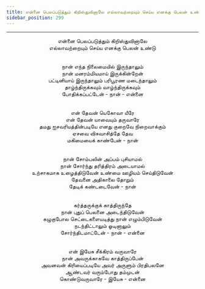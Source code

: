 ```yaml
---
title: என்னை பெலப்படுத்தும் கிறிஸ்துவினாலே எல்லாவற்றையும் செய்ய எனக்கு பெலன் உண்டு
sidebar_position: 299
---
```


---
<center>
என்னை பெலப்படுத்தும் கிறிஸ்துவினாலே<br/>
எல்லாவற்றையும் செய்ய எனக்கு பெலன் உண்டு<br/><br/>

நான் எந்த நிலைமையில் இருந்தாலும்<br/>
நான் மனரம்மியமாய் இருக்கின்றேன்<br/>
பட்டினியாய் இருந்தாலும் பரிபூரண மடைந்தாலும்<br/>
தாழ்ந்திருக்கவும் வாழ்ந்திருக்கவும்<br/>
போதிக்கப்பட்டேன் - நான்    - என்னை<br/><br/>

என் தேவன் யெகோவா யீரே<br/>
என் தேவன் யாவையும் தருவாரே<br/>
தமது ஐசவரியத்தின்படியே எனது குறைவே நிறைவாக்கும்<br/>
ஏசவை விசுவாசித்தே தேவ<br/>
மகிமையைக் காண்பேன் - நான்<br/><br/>

நான் சோம்பலின் அப்பம் புசியாமல்<br/>
நான் சோர்ந்து தரித்திரம் அடையாமல்<br/>
உற்சாகமாக உழைத்திடுவேன் உண்மை ஊழியம் செய்திடுவேன்<br/>
தேவனை அதிகாலை தோறும்<br/>
தேடிக் கண்டடைவேன் - நான்<br/><br/>

கர்த்தருக்குக் காத்திருந்தே<br/>
நான் புதுப் பெலனை அடைந்திடுவேன்<br/>
கழுகுபோல செட்டைகளையடித்து நான் எழும்பிடுவேன்<br/>
நடந்திட்டாலும் ஓடினாலும்<br/>
சோர்ந்திடமாட்டேன் - நான்    - என்னை<br/><br/>

என் இயேசு சீக்கிரம் வருவாரே<br/>
நான் அவருக்காகவே காத்திருப்பேன்<br/>
அவனவன் கிரியைப்படியே அவர் அருளும் பிரதிபலனே<br/>
ஆண்டவர் வரும்போது தம்முடன்<br/>
கொண்டுவருவாரே - இயேசு    - என்னை
</center>